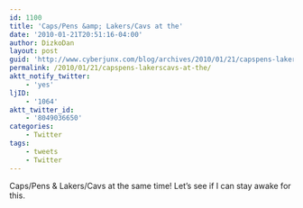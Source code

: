 ```yaml
---
id: 1100
title: 'Caps/Pens &amp; Lakers/Cavs at the'
date: '2010-01-21T20:51:16-04:00'
author: DizkoDan
layout: post
guid: 'http://www.cyberjunx.com/blog/archives/2010/01/21/capspens-lakerscavs-at-the/'
permalink: /2010/01/21/capspens-lakerscavs-at-the/
aktt_notify_twitter:
    - 'yes'
ljID:
    - '1064'
aktt_twitter_id:
    - '8049036650'
categories:
    - Twitter
tags:
    - tweets
    - Twitter
---
```


Caps/Pens &amp; Lakers/Cavs at the same time! Let’s see if I can stay awake for this.